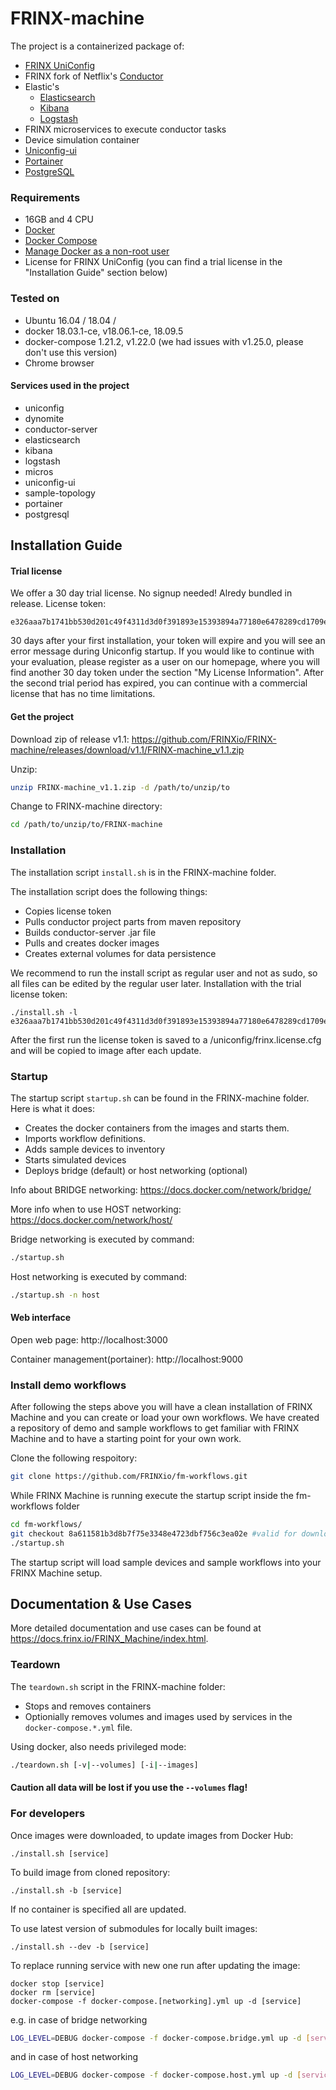 # FRINX-machine
The project is a containerized package of:

* [FRINX UniConfig]
* FRINX fork of Netflix's [Conductor]
* Elastic's
    * [Elasticsearch]
    * [Kibana]
    * [Logstash]
* FRINX microservices to execute conductor tasks
* Device simulation container
* [Uniconfig-ui]
* [Portainer]
* [PostgreSQL]

### Requirements
* 16GB and 4 CPU
* [Docker](https://www.docker.com/)
* [Docker Compose](https://github.com/docker/compose)
* [Manage Docker as a non-root user](https://docs.docker.com/install/linux/linux-postinstall/)
* License for FRINX UniConfig (you can find a trial license in the "Installation Guide" section below)

### Tested on
* Ubuntu 16.04 / 18.04 /
* docker 18.03.1-ce, v18.06.1-ce, 18.09.5
* docker-compose 1.21.2, v1.22.0 (we had issues with v1.25.0, please don't use this version)
* Chrome browser

#### Services used in the project
* uniconfig
* dynomite
* conductor-server
* elasticsearch
* kibana
* logstash
* micros
* uniconfig-ui
* sample-topology
* portainer
* postgresql

## Installation Guide
#### Trial license
We offer a 30 day trial license. No signup needed! Alredy bundled in release.
License token:
```
e326aaa7b1741bb530d201c49f4311d3d0f391893e15393894a77180e6478289cd1709e4afe3a643100ccd31052430de1955540cf5ae1e510d657bd2af8ef2fc
```

30 days after your first installation, your token will expire and you will see an error message during Uniconfig startup. If you would like to continue with your evaluation, please register as a user on our homepage, where you will find another 30 day token under the section "My License Information". After the second trial period has expired, you can continue with a commercial license that has no time limitations.



#### Get the project
Download zip of release v1.1:
https://github.com/FRINXio/FRINX-machine/releases/download/v1.1/FRINX-machine_v1.1.zip

Unzip:
```bash
unzip FRINX-machine_v1.1.zip -d /path/to/unzip/to
```
Change to FRINX-machine directory:
```bash
cd /path/to/unzip/to/FRINX-machine
```

### Installation

The installation script `install.sh` is in the FRINX-machine folder.

The installation script does the following things:
* Copies license token
* Pulls conductor project parts from maven repository
* Builds conductor-server .jar file
* Pulls and creates docker images
* Creates external volumes for data persistence


We recommend to run the install script as regular user and not as sudo, so all files can be edited by the regular user later.
Installation with the trial license token:
```
./install.sh -l e326aaa7b1741bb530d201c49f4311d3d0f391893e15393894a77180e6478289cd1709e4afe3a643100ccd31052430de1955540cf5ae1e510d657bd2af8ef2fc
```
After the first run the license token is saved to a <git directory>/uniconfig/frinx.license.cfg and will be copied to image after each update.


### Startup
The startup script `startup.sh` can be found in the FRINX-machine folder.
Here is what it does:
* Creates the docker containers from the images and starts them.
* Imports workflow definitions.
* Adds sample devices to inventory
* Starts simulated devices
* Deploys bridge (default) or host networking (optional)


Info about BRIDGE networking:
https://docs.docker.com/network/bridge/

More info when to use HOST networking:
https://docs.docker.com/network/host/



Bridge networking is executed by command:

```bash
./startup.sh
```

Host networking is executed by command:

```bash
./startup.sh -n host
```


#### Web interface
Open web page:
 http://localhost:3000

Container management(portainer):
 http://localhost:9000

### Install demo workflows
After following the steps above you will have a clean installation of FRINX Machine and you can create or load your own workflows. We have created a repository of demo and sample workflows to get familiar with FRINX Machine and to have a starting point for your own work.

Clone the following respoitory:

```bash
git clone https://github.com/FRINXio/fm-workflows.git
```
While FRINX Machine is running execute the startup script inside the fm-workflows folder
```bash
cd fm-workflows/
git checkout 8a611581b3d8b7f75e3348e4723dbf756c3ea02e #valid for downloaded FRINX-machine v1.1
./startup.sh
```
The startup script will load sample devices and sample workflows into your FRINX Machine setup.

## Documentation & Use Cases
More detailed documentation and use cases can be found at https://docs.frinx.io/FRINX_Machine/index.html.

### Teardown
The `teardown.sh` script in the FRINX-machine folder:
* Stops and removes containers
* Optionially removes volumes and images used by services in the `docker-compose.*.yml` file.

Using docker, also needs privileged mode:
```bash
./teardown.sh [-v|--volumes] [-i|--images]
```

#### **Caution all data will be lost if you use the `--volumes` flag!**


### For developers

Once images were downloaded, to update images from Docker Hub:
```
./install.sh [service]
```

To build image from cloned repository:
```
./install.sh -b [service]
```
If no container is specified all are updated.


To use latest version of submodules for locally built images:
```
./install.sh --dev -b [service]
```

To replace running service with new one run after updating the image:
```
docker stop [service]
docker rm [service]
docker-compose -f docker-compose.[networking].yml up -d [service]
```
e.g. in case of bridge networking

```bash
LOG_LEVEL=DEBUG docker-compose -f docker-compose.bridge.yml up -d [service]
```

and in case of host networking

```bash
LOG_LEVEL=DEBUG docker-compose -f docker-compose.host.yml up -d [service]
```

[FRINX UniConfig]: <https://frinx.io/odl_distribution>
[Conductor]: <https://github.com/FRINXio/conductor>
[Elasticsearch]: <https://www.elastic.co/products/elasticsearch>
[Kibana]: <https://www.elastic.co/products/kibana>
[Logstash]: <https://www.elastic.co/products/logstash>
[Uniconfig-ui]: <https://github.com/FRINXio/frinx-uniconfig-ui>
[Portainer]: <https://www.portainer.io/>
[PostgreSQL]: <https://hub.docker.com/_/postgres>
